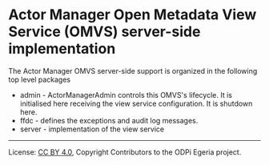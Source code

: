 <!-- SPDX-License-Identifier: CC-BY-4.0 -->
<!-- Copyright Contributors to the ODPi Egeria project. -->

# Actor Manager Open Metadata View Service (OMVS) server-side implementation

The Actor Manager OMVS server-side support is organized in the following top level packages 

* admin -  ActorManagerAdmin controls this OMVS's lifecycle. It is initialised here receiving the view service configuration. It is shutdown here.
* ffdc - defines the exceptions and audit log messages.
* server - implementation of the view service

----
License: [CC BY 4.0](https://creativecommons.org/licenses/by/4.0/),
Copyright Contributors to the ODPi Egeria project.